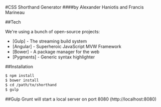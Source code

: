 #CSS Shorthand Generator
####by Alexander Haniotis and Francis Marineau

##Tech

We're using a bunch of open-source projects:

* [Gulp] - The streaming build system
* [Angular] - Superheroic JavaScript MVW Framework
* [Bower] - A package manager for the web
* [Pygments] - Generic syntax highlighter


##Installation

```sh
$ npm install
$ bower install
$ cd /path/to/shorthand
$ gulp
```

##Gulp
Grunt will start a local server on port 8080 (http://localhost:8080)